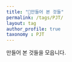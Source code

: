 ```yaml
---
title: "🥨만들어 본 것들"
permalink: /tags/PJT/
layout: tag
author_profile: true
taxonomy : PJT
---
```


만들어 본 것들을 모읍니다.
